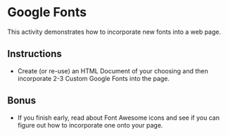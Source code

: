 # Google Fonts

This activity demonstrates how to incorporate new fonts into a web page.

## Instructions

* Create (or re-use) an HTML Document of your choosing and then incorporate 2-3 Custom Google Fonts into the page. 

## Bonus

* If you finish early, read about Font Awesome icons and see if you can figure out how to incorporate one onto your page. 
